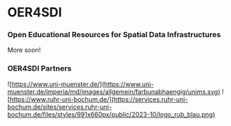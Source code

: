 # OER4SDI

### Open Educational Resources for Spatial Data Infrastructures

More soon!

### OER4SDI Partners

![https://www.uni-muenster.de/](https://www.uni-muenster.de/imperia/md/images/allgemein/farbunabhaengig/unims.svg) ![https://www.ruhr-uni-bochum.de/](https://services.ruhr-uni-bochum.de/sites/services.ruhr-uni-bochum.de/files/styles/991x660px/public/2023-10/logo_rub_blau.png)